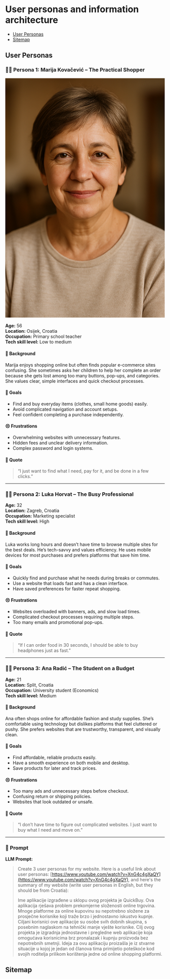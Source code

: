 # User personas and information architecture

- [User Personas](#user-personas)
- [Sitemap](#sitemap)

## User Personas

### 🧍‍♀️ Persona 1: **Marija Kovačević – The Practical Shopper**
![Marija Kovačević](./images/Marija.png)

**Age:** 56  
**Location:** Osijek, Croatia  
**Occupation:** Primary school teacher  
**Tech skill level:** Low to medium  

#### 👩 Background
Marija enjoys shopping online but often finds popular e-commerce sites confusing. She sometimes asks her children to help her complete an order because she gets lost among too many buttons, pop-ups, and categories. She values clear, simple interfaces and quick checkout processes.  

#### 🎯 Goals
- Find and buy everyday items (clothes, small home goods) easily.  
- Avoid complicated navigation and account setups.  
- Feel confident completing a purchase independently.  

#### 😣 Frustrations
- Overwhelming websites with unnecessary features.  
- Hidden fees and unclear delivery information.  
- Complex password and login systems.  

#### 💬 Quote
> “I just want to find what I need, pay for it, and be done in a few clicks.”  


---

### 🧍‍♂️ Persona 2: **Luka Horvat – The Busy Professional**

**Age:** 32  
**Location:** Zagreb, Croatia  
**Occupation:** Marketing specialist  
**Tech skill level:** High  

#### 👨 Background
Luka works long hours and doesn’t have time to browse multiple sites for the best deals. He’s tech-savvy and values efficiency. He uses mobile devices for most purchases and prefers platforms that save him time.  

#### 🎯 Goals
- Quickly find and purchase what he needs during breaks or commutes.  
- Use a website that loads fast and has a clean interface.  
- Have saved preferences for faster repeat shopping.  

#### 😣 Frustrations
- Websites overloaded with banners, ads, and slow load times.  
- Complicated checkout processes requiring multiple steps.  
- Too many emails and promotional pop-ups.  

#### 💬 Quote
> “If I can order food in 30 seconds, I should be able to buy headphones just as fast.”  


---

### 🧍‍♀️ Persona 3: **Ana Radić – The Student on a Budget**

**Age:** 21  
**Location:** Split, Croatia  
**Occupation:** University student (Economics)  
**Tech skill level:** Medium  

#### 👩 Background
Ana often shops online for affordable fashion and study supplies. She’s comfortable using technology but dislikes platforms that feel cluttered or pushy. She prefers websites that are trustworthy, transparent, and visually clean.  

#### 🎯 Goals
- Find affordable, reliable products easily.  
- Have a smooth experience on both mobile and desktop.  
- Save products for later and track prices.  

#### 😣 Frustrations
- Too many ads and unnecessary steps before checkout.  
- Confusing return or shipping policies.  
- Websites that look outdated or unsafe.  

#### 💬 Quote
> “I don’t have time to figure out complicated websites. I just want to buy what I need and move on.”


---

### 🧩 Prompt

**LLM Prompt:**  
> Create 3 user personas for my website. Here is a useful link about user personas: [https://www.youtube.com/watch?v=XnG4c4gXaQY](https://www.youtube.com/watch?v=XnG4c4gXaQY), and here's the summary of my website (write user personas in English, but they should be from Croatia):  
>  
> Ime aplikacije izgrađene u sklopu ovog projekta je QuickBuy. Ova aplikacija rješava problem prekomjerne složenosti online trgovina. Mnoge platforme za online kupovinu su nepotrebno složene za prosječne korisnike koji traže brzo i jednostavno iskustvo kupnje. Ciljani korisnici ove aplikacije su osobe svih dobnih skupina, s posebnim naglaskom na tehnički manje vješte korisnike. Cilj ovog projekta je izgradnja jednostavne i pregledne web aplikacije koja omogućava korisnicima brz pronalazak i kupnju proizvoda bez nepotrebnih smetnji. Ideja za ovu aplikaciju proizašla je iz stvarne situacije u kojoj je jedan od članova tima primijetio poteškoće kod svojih roditelja prilikom korištenja jedne od online shopping platformi.

## Sitemap

